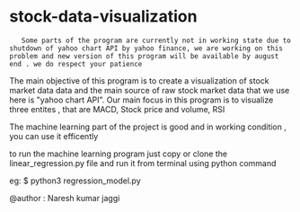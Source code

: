 # stock-data-visualization

       Some parts of the program are currently not in working state due to shutdown of yahoo chart API by yahoo finance, we are working on this   problem and new version of this program will be available by august end . we do respect your patience
         
The main objective of this program is to create a visualization of stock market data data and the main  source of raw stock market data that we use here is "yahoo chart API". Our  main focus in this program is to  visualize three entites , that are  MACD, Stock price and volume, RSI


The machine learning part of the project is good and in working condition , you can use it efficently 

to run the machine learning program just copy or clone the linear_regression.py file and run it from terminal using python command 


eg:      $ python3 regression_model.py





@author : Naresh kumar jaggi
